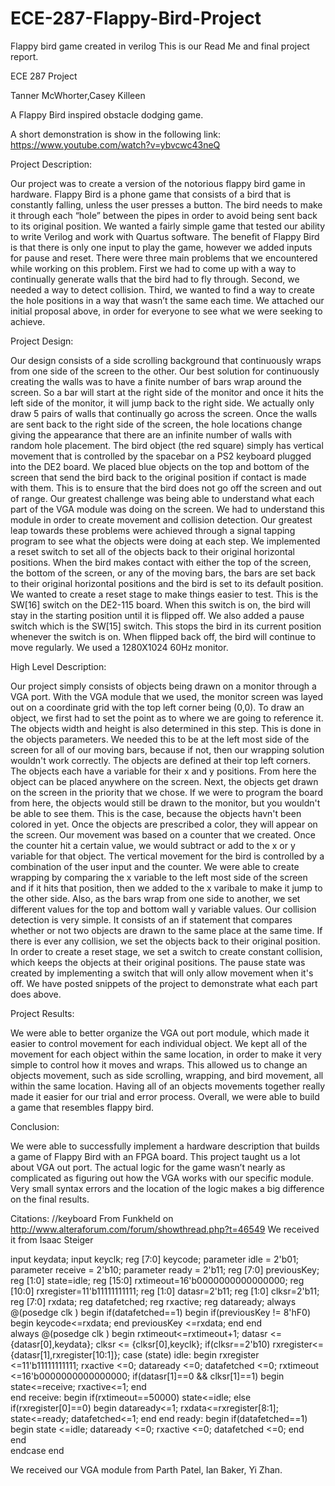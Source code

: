 # ECE-287-Flappy-Bird-Project
Flappy bird game created in verilog
This is our Read Me and final project report.

ECE 287 Project

Tanner McWhorter,Casey Killeen

A Flappy Bird inspired obstacle dodging game.

A short demonstration is show in the following link:
https://www.youtube.com/watch?v=ybvcwc43neQ

Project Description:

Our project was to create a version of the notorious flappy bird game in hardware. Flappy Bird is a phone game that consists of a bird that is constantly falling, unless the user presses a button. The bird needs to make it through each “hole” between the pipes in order to avoid being sent back to its original position. We wanted a fairly simple game that tested our ability to write Verilog and work with Quartus software. The benefit of Flappy Bird is that there is only one input to play the game, however we added inputs for pause and reset. There were three main problems that we encountered while working on this problem. First we had to come up with a way to continually generate walls that the bird had to fly through. Second, we needed a way to detect collision. Third, we wanted to find a way to create the hole positions in a way that wasn’t the same each time. We attached our initial proposal above, in order for everyone to see what we were seeking to achieve.

Project Design:

Our design consists of a side scrolling background that continuously wraps from one side of the screen to the other. Our best solution for continuously creating the walls was to have a finite number of bars wrap around the screen. So a bar will start at the right side of the monitor and once it hits the left side of the monitor, it will jump back to the right side. We actually only draw 5 pairs of walls that continually go across the screen. Once the walls are sent back to the right side of the screen, the hole locations change giving the appearance that there are an infinite number of walls with random hole placement. The bird object (the red square) simply has vertical movement that is controlled by the spacebar on a PS2 keyboard plugged into the DE2 board. We placed blue objects on the top and bottom of the screen that send the bird back to the original position if contact is made with them. This is to ensure that the bird does not go off the screen and out of range. Our greatest challenge was being able to understand what each part of the VGA module was doing on the screen. We had to understand this module in order to create movement and collision detection. Our greatest leap towards these problems were achieved through a signal tapping program to see what the objects were doing at each step. We implemented a reset switch to set all of the objects back to their original horizontal positions. When the bird makes contact with either the top of the screen, the bottom of the screen, or any of the moving bars, the bars are set back to their original horizontal positions and the bird is set to its default position. We wanted to create a reset stage to make things easier to test. This is the SW[16] switch on the DE2-115 board. When this switch is on, the bird will stay in the starting position until it is flipped off. We also added a pause switch which is the SW[15] switch. This stops the bird in its current position whenever the switch is on. When flipped back off, the bird will continue to move regularly. We used a 1280X1024 60Hz monitor.

High Level Description:

Our project simply consists of objects being drawn on a monitor through a VGA port. With the VGA module that we used, the monitor screen was layed out on a coordinate grid with the top left corner being (0,0). To draw an object, we first had to set the point as to where we are going to reference it. The objects width and height is also determined in this step. This is done in the objects parameters. We needed this to be at the left most side of the screen for all of our moving bars, because if not, then our wrapping solution wouldn't work correctly. The objects are defined at their top left corners. The objects each have a variable for their x and y positions. From here the object can be placed anywhere on the screen. Next, the objects get drawn on the screen in the priority that we chose. If we were to program the board from here, the objects would still be drawn to the monitor, but you wouldn't be able to see them. This is the case, because the objects havn't been colored in yet. Once the objects are prescribed a color, they will appear on the screen. Our movement was based on a counter that we created. Once the counter hit a certain value, we would subtract or add to the x or y variable for that object. The vertical movement for the bird is controlled by a combination of the user input and the counter. We were able to create wrapping by comparing the x variable to the left most side of the screen and if it hits that position, then we added to the x varibale to make it jump to the other side. Also, as the bars wrap from one side to another, we set different values for the top and bottom wall y variable values. Our collision detection is very simple. It consists of an if statement that compares whether or not two objects are drawn to the same place at the same time. If there is ever any collision, we set the objects back to their original position. In order to create a reset stage, we set a switch to create constant collision, which keeps the objects at their original positions. The pause state was created by implementing a switch that will only allow movement when it's off. We have posted snippets of the project to demonstrate what each part does above.

Project Results:

We were able to better organize the VGA out port module, which made it easier to control movement for each individual object. We kept all of the movement for each object within the same location, in order to make it very simple to control how it moves and wraps.
This allowed us to change an objects movement, such as side scrolling, wrapping, and bird movement, all within the same location. Having all of an objects movements together really made it easier for our trial and error process. Overall, we were able to build a game that resembles flappy bird.

Conclusion:

We were able to successfully implement a hardware description that builds a game of Flappy Bird with an FPGA board. This project taught us a lot about VGA out port. The actual logic for the game wasn’t nearly as complicated as figuring out how the VGA works with our specific module. Very small syntax errors and the location of the logic makes a big difference on the final results.

Citations:
//keyboard
From Funkheld on http://www.alteraforum.com/forum/showthread.php?t=46549
We received it from Isaac Steiger

input keydata;
input keyclk;
reg [7:0] keycode;
parameter idle    = 2'b01;
parameter receive = 2'b10;
parameter ready   = 2'b11;
reg [7:0] previousKey; 
reg [1:0]  state=idle;
reg [15:0] rxtimeout=16'b0000000000000000;
reg [10:0] rxregister=11'b11111111111;
reg [1:0]  datasr=2'b11;
reg [1:0]  clksr=2'b11;
reg [7:0]  rxdata;
reg datafetched;
reg rxactive;
reg dataready;
always @(posedge clk ) 
begin 
  if(datafetched==1)
  begin
  	 if(previousKey != 8'hF0)
	 begin 
		keycode<=rxdata;
    end
	 previousKey <=rxdata;
  end
end  
always @(posedge clk ) 
begin 
  rxtimeout<=rxtimeout+1;
  datasr <= {datasr[0],keydata};
  clksr  <= {clksr[0],keyclk};
  if(clksr==2'b10)
    rxregister<= {datasr[1],rxregister[10:1]};
  case (state) 
    idle: 
    begin
      rxregister <=11'b11111111111;
      rxactive   <=0;
      dataready  <=0;
		datafetched <=0;
      rxtimeout  <=16'b0000000000000000;
      if(datasr[1]==0 && clksr[1]==1)
      begin
        state<=receive;
        rxactive<=1;
      end   
    end
    receive:
    begin
      if(rxtimeout==50000)
        state<=idle;
      else if(rxregister[0]==0)
      begin
        dataready<=1;
        rxdata<=rxregister[8:1];
        state<=ready;
        datafetched<=1;
      end
    end
    ready: 
    begin
      if(datafetched==1)
      begin
        state     <=idle;
        dataready <=0;
        rxactive  <=0;
		  datafetched <=0;
      end  
    end  
  endcase
end 

We received our VGA module from Parth Patel, Ian Baker, Yi Zhan.
